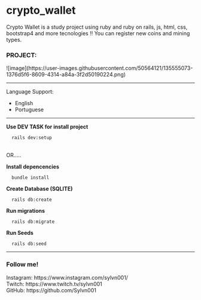 # crypto_wallet

<p>
  Crypto Wallet is a study project using ruby and ruby on rails, js, html, css, bootstrap4 and more tecnologies !!
  You can register new coins and mining types.
</p>

<h3>PROJECT: </h3>
![image](https://user-images.githubusercontent.com/50564121/135555073-1376d5f6-8609-4314-a84a-3f2d50190224.png)
<hr/>

<p>
  Language Support:
  <ul>
    <li>English</li>
    <li>Portuguese</li>
  </ul>
</p>

<hr/>

<strong>Use DEV TASK for install project</strong>
``` 
  rails dev:setup  
```

<br/>
OR.....
<br/>

<strong> Install depencencies </strong>
``` 
  bundle install
```

<strong> Create Database (SQLITE) </strong>
``` 
  rails db:create
```

<strong> Run migrations </strong>
``` 
  rails db:migrate
```

<strong> Run Seeds </strong>
``` 
  rails db:seed
```

<hr/>

<h3> Follow me! </h3>
Instagram: https://www.instagram.com/sylvn001/ <br>
Twitch: https://www.twitch.tv/sylvn001 <br>
GitHub: https://github.com/Sylvn001 <br>

